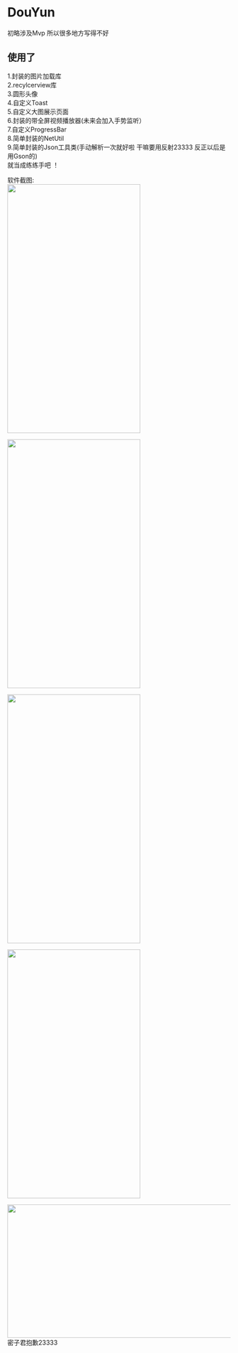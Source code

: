 # DouYun

初略涉及Mvp 所以很多地方写得不好 <br>

使用了
------
1.封装的图片加载库<br>
2.recylcerview库<br>
3.圆形头像<br>
4.自定义Toast<br>
5.自定义大图展示页面 <br>
6.封装的带全屏视频播放器(未来会加入手势监听）<br>
7.自定义ProgressBar<br>
8.简单封装的NetUtil<br>
9.简单封装的Json工具类(手动解析一次就好啦 干嘛要用反射23333 反正以后是用Gson的)<br>
就当成练练手吧 ！

软件截图:<br>
<img width="300" height="560" src="https://github.com/fengxinyao1/DouYun/blob/master/app/photos/1.jpg"/><br>

<img width="300" height="560" src="https://github.com/fengxinyao1/DouYun/blob/master/app/photos/2.jpg"/><br>

<img width="300" height="560" src="https://github.com/fengxinyao1/DouYun/blob/master/app/photos/3.jpg"/><br>

<img width="300" height="560" src="https://github.com/fengxinyao1/DouYun/blob/master/app/photos/4.jpg"/><br>

<img width="560" height="300" src="https://github.com/fengxinyao1/DouYun/blob/master/app/photos/5.jpg"/><br>
密子君抱歉23333

